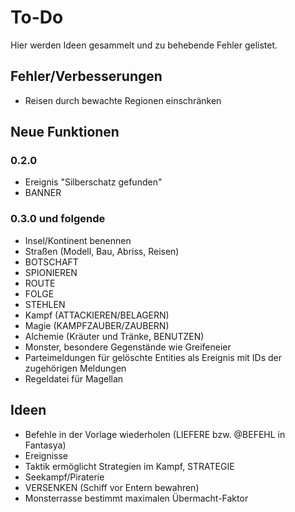 # To-Do

Hier werden Ideen gesammelt und zu behebende Fehler gelistet.

## Fehler/Verbesserungen

- Reisen durch bewachte Regionen einschränken

## Neue Funktionen

### 0.2.0

- Ereignis "Silberschatz gefunden"
- BANNER

### 0.3.0 und folgende

- Insel/Kontinent benennen
- Straßen (Modell, Bau, Abriss, Reisen)
- BOTSCHAFT
- SPIONIEREN
- ROUTE
- FOLGE
- STEHLEN
- Kampf (ATTACKIEREN/BELAGERN)
- Magie (KAMPFZAUBER/ZAUBERN)
- Alchemie (Kräuter und Tränke, BENUTZEN)
- Monster, besondere Gegenstände wie Greifeneier
- Parteimeldungen für gelöschte Entities als Ereignis mit IDs der zugehörigen
  Meldungen
- Regeldatei für Magellan

## Ideen

- Befehle in der Vorlage wiederholen (LIEFERE bzw. @BEFEHL in Fantasya)
- Ereignisse
- Taktik ermöglicht Strategien im Kampf, STRATEGIE
- Seekampf/Piraterie
- VERSENKEN (Schiff vor Entern bewahren)
- Monsterrasse bestimmt maximalen Übermacht-Faktor
